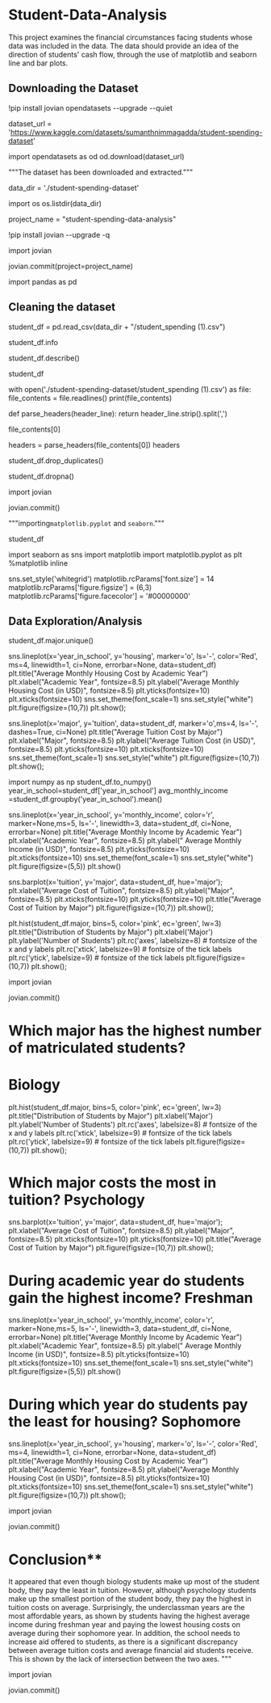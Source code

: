 # Student-Data-Analysis

This project examines the financial circumstances facing students whose data was included in the data. The data should provide an idea of the direction of students' cash flow, through the use of matplotlib and seaborn line and bar plots.

## Downloading the Dataset

!pip install jovian opendatasets --upgrade --quiet

dataset_url = 'https://www.kaggle.com/datasets/sumanthnimmagadda/student-spending-dataset'

import opendatasets as od
od.download(dataset_url)

"""The dataset has been downloaded and extracted."""

data_dir = './student-spending-dataset'

import os
os.listdir(data_dir)

project_name = "student-spending-data-analysis" 

!pip install jovian --upgrade -q

import jovian

jovian.commit(project=project_name)

import pandas as pd

## Cleaning the dataset

student_df = pd.read_csv(data_dir + "/student_spending (1).csv")

student_df.info

student_df.describe()

student_df

with open('./student-spending-dataset/student_spending (1).csv') as file:
  file_contents = file.readlines()
  print(file_contents)

def parse_headers(header_line):
  return header_line.strip().split(',')

file_contents[0]

headers = parse_headers(file_contents[0])
headers

student_df.drop_duplicates()

student_df.dropna()

import jovian

jovian.commit()

"""importing`matplotlib.pyplot` and `seaborn`."""

student_df

import seaborn as sns
import matplotlib
import matplotlib.pyplot as plt
%matplotlib inline

sns.set_style('whitegrid')
matplotlib.rcParams['font.size'] = 14
matplotlib.rcParams['figure.figsize'] = (6,3)
matplotlib.rcParams['figure.facecolor'] = '#00000000'

## Data Exploration/Analysis

student_df.major.unique()

sns.lineplot(x='year_in_school', y='housing', marker='o', ls='-', color='Red', ms=4, linewidth=1, ci=None, errorbar=None, data=student_df)
plt.title("Average Monthly Housing Cost by Academic Year")
plt.xlabel("Academic Year", fontsize=8.5)
plt.ylabel("Average Monthly Housing Cost (in USD)", fontsize=8.5)
plt.yticks(fontsize=10)
plt.xticks(fontsize=10)
sns.set_theme(font_scale=1)
sns.set_style("white")
plt.figure(figsize=(10,7))
plt.show();

sns.lineplot(x='major', y='tuition', data=student_df, marker='o',ms=4, ls='-', dashes=True, ci=None)
plt.title("Average Tuition Cost by Major")
plt.xlabel("Major", fontsize=8.5)
plt.ylabel("Average Tuition Cost (in USD)", fontsize=8.5)
plt.yticks(fontsize=10)
plt.xticks(fontsize=10)
sns.set_theme(font_scale=1)
sns.set_style("white")
plt.figure(figsize=(10,7))
plt.show();

import numpy as np
student_df.to_numpy()
year_in_school=student_df['year_in_school']
avg_monthly_income =student_df.groupby('year_in_school').mean()

sns.lineplot(x='year_in_school', y='monthly_income', color='r', marker=None,ms=5, ls='-', linewidth=3, data=student_df, ci=None, errorbar=None)
plt.title("Average Monthly Income by Academic Year")
plt.xlabel("Academic Year", fontsize=8.5)
plt.ylabel(" Average Monthly Income (in USD)", fontsize=8.5)
plt.yticks(fontsize=10)
plt.xticks(fontsize=10)
sns.set_theme(font_scale=1)
sns.set_style("white")
plt.figure(figsize=(5,5))
plt.show()

sns.barplot(x='tuition', y='major', data=student_df, hue='major');
plt.xlabel("Average Cost of Tuition", fontsize=8.5)
plt.ylabel("Major", fontsize=8.5)
plt.xticks(fontsize=10)
plt.yticks(fontsize=10)
plt.title("Average Cost of Tuition by Major")
plt.figure(figsize=(10,7))
plt.show();

plt.hist(student_df.major, bins=5, color='pink', ec='green', lw=3)
plt.title("Distribution of Students by Major")
plt.xlabel('Major')
plt.ylabel('Number of Students')
plt.rc('axes', labelsize=8)    # fontsize of the x and y labels
plt.rc('xtick', labelsize=9)    # fontsize of the tick labels
plt.rc('ytick', labelsize=9)    # fontsize of the tick labels
plt.figure(figsize=(10,7))
plt.show();

import jovian

jovian.commit()

# Which major has the highest number of matriculated students?
# Biology

plt.hist(student_df.major, bins=5, color='pink', ec='green', lw=3)
plt.title("Distribution of Students by Major")
plt.xlabel('Major')
plt.ylabel('Number of Students')
plt.rc('axes', labelsize=8)    # fontsize of the x and y labels
plt.rc('xtick', labelsize=9)    # fontsize of the tick labels
plt.rc('ytick', labelsize=9)    # fontsize of the tick labels
plt.figure(figsize=(10,7))
plt.show();

# Which major costs the most in tuition? Psychology
sns.barplot(x='tuition', y='major', data=student_df, hue='major');
plt.xlabel("Average Cost of Tuition", fontsize=8.5)
plt.ylabel("Major", fontsize=8.5)
plt.xticks(fontsize=10)
plt.yticks(fontsize=10)
plt.title("Average Cost of Tuition by Major")
plt.figure(figsize=(10,7))
plt.show();

# During academic year do students gain the highest income? Freshman
sns.lineplot(x='year_in_school', y='monthly_income', color='r', marker=None,ms=5, ls='-', linewidth=3, data=student_df, ci=None, errorbar=None)
plt.title("Average Monthly Income by Academic Year")
plt.xlabel("Academic Year", fontsize=8.5)
plt.ylabel(" Average Monthly Income (in USD)", fontsize=8.5)
plt.yticks(fontsize=10)
plt.xticks(fontsize=10)
sns.set_theme(font_scale=1)
sns.set_style("white")
plt.figure(figsize=(5,5))
plt.show()

# During which year do students pay the least for housing? Sophomore
sns.lineplot(x='year_in_school', y='housing', marker='o', ls='-', color='Red', ms=4, linewidth=1, ci=None, errorbar=None, data=student_df)
plt.title("Average Monthly Housing Cost by Academic Year")
plt.xlabel("Academic Year", fontsize=8.5)
plt.ylabel("Average Monthly Housing Cost (in USD)", fontsize=8.5)
plt.yticks(fontsize=10)
plt.xticks(fontsize=10)
sns.set_theme(font_scale=1)
sns.set_style("white")
plt.figure(figsize=(10,7))
plt.show();

import jovian

jovian.commit()

# Conclusion**


It appeared that even though biology students make up most of the student body, they pay the least in tuition.
However, although psychology students make up the smallest portion of the student body, they pay the highest in tuition costs on average.
Surprisingly, the underclassman years are the most affordable years, as shown by students having the highest average income during freshman year and paying the lowest housing costs on average during their sophomore year.
In addition, the school needs to increase aid offered to students, as there is a significant discrepancy between average tuition costs and average financial aid students receive. This is shown by the lack of intersection between the two axes.
"""

import jovian

jovian.commit()



